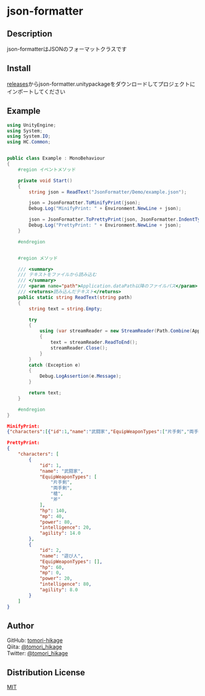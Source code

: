 # json-formatter

## Description

json-formatterはJSONのフォーマットクラスです

## Install

[releases](https://github.com/tomoriaki/json-formatter/releases)からjson-formatter.unitypackageをダウンロードしてプロジェクトにインポートしてください

## Example

```csharp
using UnityEngine;
using System;
using System.IO;
using HC.Common;


public class Example : MonoBehaviour
{
    #region イベントメソッド

    private void Start()
    {
        string json = ReadText("JsonFormatter/Demo/example.json");

        json = JsonFormatter.ToMinifyPrint(json);
        Debug.Log("MinifyPrint: " + Environment.NewLine + json);

        json = JsonFormatter.ToPrettyPrint(json, JsonFormatter.IndentType.Space);
        Debug.Log("PrettyPrint: " + Environment.NewLine + json);
    }

    #endregion


    #region メソッド

    /// <summary>
    /// テキストをファイルから読み込む
    /// </summary>
    /// <param name="path">Application.dataPath以降のファイルパス</param>
    /// <returns>読み込んだテキスト</returns>
    public static string ReadText(string path)
    {
        string text = string.Empty;

        try
        {
            using (var streamReader = new StreamReader(Path.Combine(Application.dataPath, path)))
            {
                text = streamReader.ReadToEnd();
                streamReader.Close();
            }
        }
        catch (Exception e)
        {
            Debug.LogAssertion(e.Message);
        }

        return text;
    }

    #endregion
}
```

```json
MinifyPrint: 
{"characters":[{"id":1,"name":"武闘家","EquipWeaponTypes":["片手剣","両手剣","槍","斧"],"hp":140,"mp":40,"power":80,"intelligence":20,"agility":14.0},{"id":2,"name":"遊び人","EquipWeaponTypes":[],"hp":60,"mp":0,"power":20,"intelligence":80,"agility":8.0}]}
```

```json
PrettyPrint: 
{
    "characters": [
        {
            "id": 1,
            "name": "武闘家",
            "EquipWeaponTypes": [
                "片手剣",
                "両手剣",
                "槍",
                "斧"
            ],
            "hp": 140,
            "mp": 40,
            "power": 80,
            "intelligence": 20,
            "agility": 14.0
        },
        {
            "id": 2,
            "name": "遊び人",
            "EquipWeaponTypes": [],
            "hp": 60,
            "mp": 0,
            "power": 20,
            "intelligence": 80,
            "agility": 8.0
        }
    ]
}
```

## Author

GitHub: [tomori-hikage](https://github.com/tomori-hikage)  
Qiita: [@tomori_hikage](https://qiita.com/tomori_hikage)  
Twitter: [@tomori_hikage](https://twitter.com/tomori_hikage)

## Distribution License

[MIT](https://github.com/tomori-hikage/json-formatter/blob/master/LICENSE)
